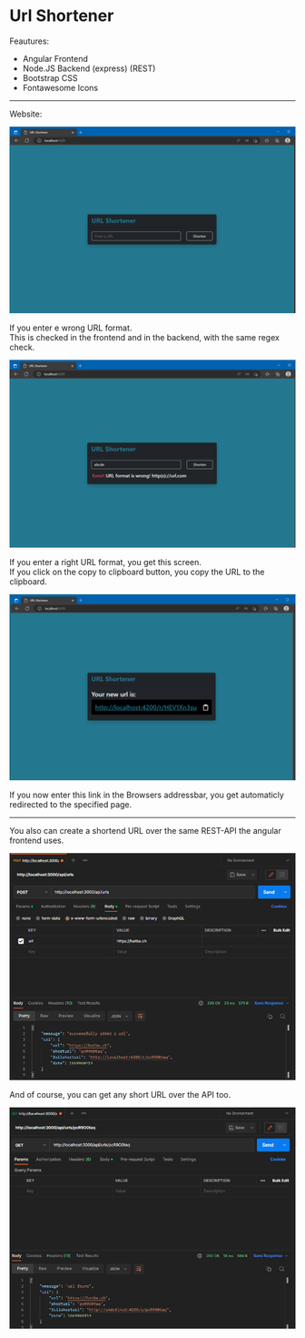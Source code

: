 # Url Shortener

Feautures:

- Angular Frontend
- Node.JS Backend (express) (REST)
- Bootstrap CSS
- Fontawesome Icons

---

Website:

![Inital website](./.img/1.png)

If you enter e wrong URL format. \
This is checked in the frontend and in the backend, with the same regex check.

![Wrong url format](.img/2.png)

If you enter a right URL format, you get this screen. \
If you click on the copy to clipboard button, you copy the URL to the clipboard.

![Successfuly created a url](./.img/3.png)

If you now enter this link in the Browsers addressbar, you get automaticly redirected to the specified page.

---

You also can create a shortend URL over the same REST-API the angular frontend uses.

![Successfuly created a url](./.img/4.png)

And of course, you can get any short URL over the API too.

![Successfuly created a url](./.img/5.png)